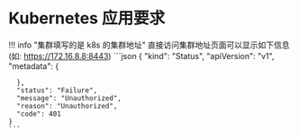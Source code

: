 # Kubernetes 应用要求

!!! info "集群填写的是 k8s 的集群地址"
    直接访问集群地址页面可以显示如下信息(如: https://172.16.8.8:8443)
    ```json
    {
      "kind": "Status",
      "apiVersion": "v1",
      "metadata": {

      },
      "status": "Failure",
      "message": "Unauthorized",
      "reason": "Unauthorized",
      "code": 401
    }
    ```
